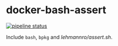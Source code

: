 # docker-bash-assert

[![pipeline status](https://gitlab.com/le-garff-yoann/docker-bash-assert/badges/master/pipeline.svg)](https://gitlab.com/le-garff-yoann/docker-bash-assert/pipelines)

Include `bash`, `bpkg` and *lehmannro/assert.sh*.
